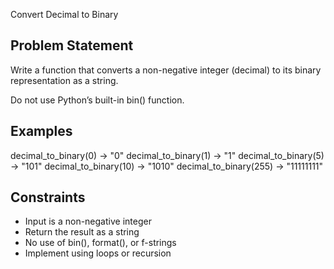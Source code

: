 Convert Decimal to Binary
## Problem Statement
Write a function that converts a non-negative integer (decimal) to its binary representation as a string.

Do not use Python’s built-in bin() function.

## Examples
decimal_to_binary(0)     → "0"
decimal_to_binary(1)     → "1"
decimal_to_binary(5)     → "101"
decimal_to_binary(10)    → "1010"
decimal_to_binary(255)   → "11111111"

##  Constraints
- Input is a non-negative integer
- Return the result as a string
- No use of bin(), format(), or f-strings
- Implement using loops or recursion

